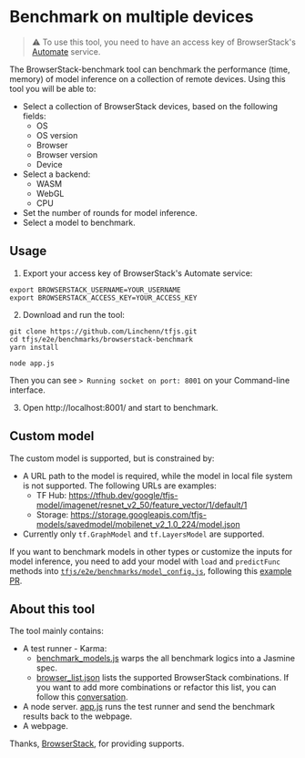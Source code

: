# Benchmark on multiple devices

> :warning: To use this tool, you need to have an access key of BrowserStack's [Automate](https://automate.browserstack.com/dashboard) service.

The BrowserStack-benchmark tool can benchmark the performance (time, memory) of model inference on a collection of remote devices. Using this tool you will be able to:
  * Select a collection of BrowserStack devices, based on the following fields:
    - OS
    - OS version
    - Browser
    - Browser version
    - Device
  * Select a backend:
    - WASM
    - WebGL
    - CPU
  * Set the number of rounds for model inference.
  * Select a model to benchmark.

## Usage
1. Export your access key of BrowserStack's Automate service:
  ``` shell
  export BROWSERSTACK_USERNAME=YOUR_USERNAME
  export BROWSERSTACK_ACCESS_KEY=YOUR_ACCESS_KEY
  ```
2. Download and run the tool:
  ``` shell
  git clone https://github.com/Linchenn/tfjs.git
  cd tfjs/e2e/benchmarks/browserstack-benchmark
  yarn install

  node app.js
  ```
  Then you can see `> Running socket on port: 8001` on your Command-line interface.

3. Open http://localhost:8001/ and start to benchmark.

## Custom model
The custom model is supported, but is constrained by:
  * A URL path to the model is required, while the model in local file system is not supported. The following URLs are examples:
    - TF Hub: https://tfhub.dev/google/tfjs-model/imagenet/resnet_v2_50/feature_vector/1/default/1
    - Storage: https://storage.googleapis.com/tfjs-models/savedmodel/mobilenet_v2_1.0_224/model.json
  * Currently only `tf.GraphModel` and `tf.LayersModel` are supported.

If you want to benchmark models in other types or customize the inputs for model inference, you need to add your model with `load` and `predictFunc` methods into [`tfjs/e2e/benchmarks/model_config.js`](https://github.com/Linchenn/tfjs/blob/bs-benchmark-readme/e2e/benchmarks/model_config.js), following this [example PR](https://github.com/tensorflow/tfjs/pull/3168/files).

## About this tool
The tool mainly contains:
  * A test runner - Karma:
    - [benchmark_models.js](https://github.com/tensorflow/tfjs/blob/master/e2e/benchmarks/browserstack-benchmark/benchmark_models.js) warps the all benchmark logics into a Jasmine spec.
    - [browser_list.json](https://github.com/tensorflow/tfjs/blob/master/e2e/benchmarks/browserstack-benchmark/browser_list.json) lists the supported BrowserStack combinations. If you want to add more combinations or refactor this list, you can follow this [conversation](https://github.com/tensorflow/tfjs/pull/3737#issue-463759838).
  * A node server. [app.js](https://github.com/tensorflow/tfjs/blob/master/e2e/benchmarks/browserstack-benchmark/app.js) runs the test runner and send the benchmark results back to the webpage.
  * A webpage.

Thanks, <a href="https://www.browserstack.com/">BrowserStack</a>, for providing supports.
